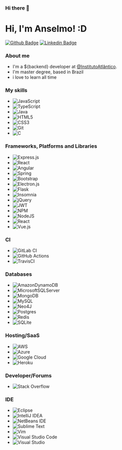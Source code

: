 ### Hi there 👋

<!--
**Ansilacerda/Ansilacerda** is a ✨ _special_ ✨ repository because its `README.md` (this file) appears on your GitHub profile.

Here are some ideas to get you started:

- 🔭 I’m currently working on ...
- 🌱 I’m currently learning ...
- 👯 I’m looking to collaborate on ...
- 🤔 I’m looking for help with ...
- 💬 Ask me about ...
- 📫 How to reach me: ...
- 😄 Pronouns: ...
- ⚡ Fun fact: ...
-->

# Hi, I'm Anselmo! :D

[![Github Badge](https://img.shields.io/badge/-Github-000?style=flat-square&logo=Github&logoColor=white&link=https://github.com/Ansilacerda)](https://github.com/Ansilacerda)
[![Linkedin Badge](https://img.shields.io/badge/-LinkedIn-blue?style=flat-square&logo=Linkedin&logoColor=white&link=https://www.linkedin.com/in/anselmo-lacerda-a6889531/)](https://www.linkedin.com/in/anselmo-lacerda-a6889531/)

### About me
- I'm a ${backend} developer at [@InstitutoAtlântico](https://www.atlantico.com.br/).
- I'm master degree, based in Brazil
- i love to learn all time

### My skills
- <img alt="JavaScript" src="https://img.shields.io/badge/javascript-%23323330.svg?style=for-the-badge&logo=javascript&logoColor=%23F7DF1E"/>
- <img alt="TypeScript" src="https://img.shields.io/badge/typescript-%23007ACC.svg?style=for-the-badge&logo=typescript&logoColor=white"/>
- <img alt="Java" src="https://img.shields.io/badge/java-%23ED8B00.svg?style=for-the-badge&logo=java&logoColor=white"/>
- <img alt="HTML5" src="https://img.shields.io/badge/html5-%23E34F26.svg?style=for-the-badge&logo=html5&logoColor=white"/>
- <img alt="CSS3" src="https://img.shields.io/badge/css3-%231572B6.svg?style=for-the-badge&logo=css3&logoColor=white"/>
- <img alt="Git" src="https://img.shields.io/badge/git-%23F05033.svg?style=for-the-badge&logo=git&logoColor=white"/>
- ![C](https://img.shields.io/badge/c-%2300599C.svg?style=for-the-badge&logo=c&logoColor=white)

### Frameworks, Platforms and Libraries
- <img alt="Express.js" src="https://img.shields.io/badge/express.js-%23404d59.svg?style=for-the-badge&logo=express&logoColor=%2361DAFB"/>
- <img alt="React" src="https://img.shields.io/badge/react-%2320232a.svg?style=for-the-badge&logo=react&logoColor=%2361DAFB"/>
- <img alt="Angular" src="https://img.shields.io/badge/angular-%23DD0031.svg?style=for-the-badge&logo=angular&logoColor=white"/>
- <img alt="Spring" src="https://img.shields.io/badge/spring-%236DB33F.svg?style=for-the-badge&logo=spring&logoColor=white"/>
- ![Bootstrap](https://img.shields.io/badge/bootstrap-%23563D7C.svg?style=for-the-badge&logo=bootstrap&logoColor=white)
- ![Electron.js](https://img.shields.io/badge/Electron-191970?style=for-the-badge&logo=Electron&logoColor=white)
- ![Flask](https://img.shields.io/badge/flask-%23000.svg?style=for-the-badge&logo=flask&logoColor=white)
- ![Insomnia](https://img.shields.io/badge/Insomnia-black?style=for-the-badge&logo=insomnia&logoColor=5849BE)
- ![jQuery](https://img.shields.io/badge/jquery-%230769AD.svg?style=for-the-badge&logo=jquery&logoColor=white)
- ![JWT](https://img.shields.io/badge/JWT-black?style=for-the-badge&logo=JSON%20web%20tokens)
- ![NPM](https://img.shields.io/badge/NPM-%23000000.svg?style=for-the-badge&logo=npm&logoColor=white)
- ![NodeJS](https://img.shields.io/badge/node.js-6DA55F?style=for-the-badge&logo=node.js&logoColor=white)
- ![React](https://img.shields.io/badge/react-%2320232a.svg?style=for-the-badge&logo=react&logoColor=%2361DAFB)
- ![Vue.js](https://img.shields.io/badge/vuejs-%2335495e.svg?style=for-the-badge&logo=vuedotjs&logoColor=%234FC08D)

### CI
- ![GitLab CI](https://img.shields.io/badge/gitlab%20ci-%23181717.svg?style=for-the-badge&logo=gitlab&logoColor=white)
- ![GitHub Actions](https://img.shields.io/badge/github%20actions-%232671E5.svg?style=for-the-badge&logo=githubactions&logoColor=white)
- ![TravisCI](https://img.shields.io/badge/travis%20ci-%232B2F33.svg?style=for-the-badge&logo=travis&logoColor=white)

### Databases
- ![AmazonDynamoDB](https://img.shields.io/badge/Amazon%20DynamoDB-4053D6?style=for-the-badge&logo=Amazon%20DynamoDB&logoColor=white)
- ![MicrosoftSQLServer](https://img.shields.io/badge/Microsoft%20SQL%20Sever-CC2927?style=for-the-badge&logo=microsoft%20sql%20server&logoColor=white)
- ![MongoDB](https://img.shields.io/badge/MongoDB-%234ea94b.svg?style=for-the-badge&logo=mongodb&logoColor=white)
- ![MySQL](https://img.shields.io/badge/mysql-%2300f.svg?style=for-the-badge&logo=mysql&logoColor=white)
- ![Neo4J](https://img.shields.io/badge/Neo4j-008CC1?style=for-the-badge&logo=neo4j&logoColor=white)
- ![Postgres](https://img.shields.io/badge/postgres-%23316192.svg?style=for-the-badge&logo=postgresql&logoColor=white)
- ![Redis](https://img.shields.io/badge/redis-%23DD0031.svg?style=for-the-badge&logo=redis&logoColor=white)
- ![SQLite](https://img.shields.io/badge/sqlite-%2307405e.svg?style=for-the-badge&logo=sqlite&logoColor=white)

### Hosting/SaaS
- ![AWS](https://img.shields.io/badge/AWS-%23FF9900.svg?style=for-the-badge&logo=amazon-aws&logoColor=white)
- ![Azure](https://img.shields.io/badge/azure-%230072C6.svg?style=for-the-badge&logo=microsoftazure&logoColor=white)
- ![Google Cloud](https://img.shields.io/badge/GoogleCloud-%234285F4.svg?style=for-the-badge&logo=google-cloud&logoColor=white)
- ![Heroku](https://img.shields.io/badge/heroku-%23430098.svg?style=for-the-badge&logo=heroku&logoColor=white)

### Developer/Forums
- ![Stack Overflow](https://img.shields.io/badge/-Stackoverflow-FE7A16?style=for-the-badge&logo=stack-overflow&logoColor=white)

### IDE
- ![Eclipse](https://img.shields.io/badge/Eclipse-FE7A16.svg?style=for-the-badge&logo=Eclipse&logoColor=white)
- ![IntelliJ IDEA](https://img.shields.io/badge/IntelliJIDEA-000000.svg?style=for-the-badge&logo=intellij-idea&logoColor=white)
- ![NetBeans IDE](https://img.shields.io/badge/NetBeansIDE-1B6AC6.svg?style=for-the-badge&logo=apache-netbeans-ide&logoColor=white)
- ![Sublime Text](https://img.shields.io/badge/sublime_text-%23575757.svg?style=for-the-badge&logo=sublime-text&logoColor=important)
- ![Vim](https://img.shields.io/badge/VIM-%2311AB00.svg?style=for-the-badge&logo=vim&logoColor=white)
- <img alt="Visual Studio Code" src="https://img.shields.io/badge/VisualStudioCode-0078d7.svg?style=for-the-badge&logo=visual-studio-code&logoColor=white"/>
- ![Visual Studio](https://img.shields.io/badge/Visual%20Studio-5C2D91.svg?style=for-the-badge&logo=visual-studio&logoColor=white)
